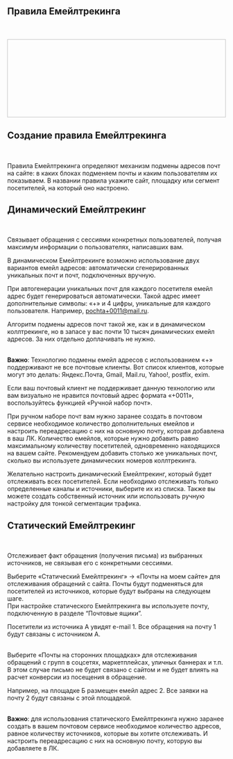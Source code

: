 ## Правила Емейлтрекинга
<br>
<br>
<IframeVideo src="https://www.youtube.com/embed/_4AkBVkwnnQ">
<img scr="https://github.com/Scadar/onboarding_md/blob/main/static/call-tracking-pkt-img3.png?raw=true" alt="" width="100%" height="180px"/> 
</IframeVideo>
<br>

## Создание правила Емейлтрекинга
<br>

Правила Емейлтрекинга определяют механизм подмены адресов почт на сайте: в каких блоках подменяем почты и каким пользователям их показываем.
В названии правила укажите сайт, площадку или сегмент посетителей, на который оно настроено.
<br>

## Динамический Емейлтрекинг
<br>

Связывает обращения с сессиями конкретных пользователей, получая максимум информации о пользователях, написавших вам.
<br>

В динамическом Емейлтрекинге возможно использование двух вариантов емейл адресов: автоматически сгенерированных уникальных почт и почт, подключенных вручную.
<br>

При автогенерации уникальных почт для каждого посетителя емейл адрес будет генерироваться автоматически. Такой адрес имеет дополнительные символы: «+» и 4 цифры, уникальные для каждого пользователя. Например, pochta+0011@mail.ru. 
<br>

<Alert>Алгоритм подмены адресов почт такой же, как и в динамическом коллтрекинге, но в запасе у вас почти 10 тысяч динамических емейл адресов. За них отдельно доплачивать не нужно.
<br></Alert><br>

**Важно**: Технологию подмены емейл адресов с использованием «+» поддерживают не все почтовые клиенты. Вот список клиентов, которые могут это делать: Яндекс.Почта, Gmail, Mail.ru, Yahoo!, postfix, exim.
<br>

Если ваш почтовый клиент не поддерживает данную технологию или вам визуально не нравится почтовый адрес формата «+0011», воспользуйтесь функцией «Ручной набор почт».
<br>

При ручном наборе почт вам нужно заранее создать в почтовом сервисе необходимое количество дополнительных емейлов и настроить переадресацию с них на основную почту, которая добавлена в ваш ЛК. Количество емейлов, которые нужно добавить равно максимальному количеству посетителей, одновременно находящихся на вашем сайте. Рекомендуем добавить столько же уникальных почт, сколько вы используете динамических номеров коллтрекинга.
<br>

Желательно настроить динамический Емейлтрекинг, который будет отслеживать всех посетителей. Если необходимо отслеживать только определенные каналы и источники, выберите их из списка. Также вы можете создать собственный источник или использовать ручную настройку для тонкой сегментации трафика.
<br>

## Статический Емейлтрекинг
<br>

Отслеживает факт обращения (получения письма) из выбранных источников, не связывая его с конкретными сессиями.
<br>

Выберите «Статический Емейлтрекинг» → «Почты на моем сайте» для отслеживания обращений с сайта. Почты будут подменяться для посетителей из источников, которые будут выбраны на следующем шаге. 
<br>
При настройке статического Емейлтрекинга вы используете почту, подключенную в разделе “Почтовые ящики”.
<br>

<Alert>Посетители из источника А увидят e-mail 1. Все обращения на почту 1 будут связаны с источником А.
<br></Alert><br>

Выберите «Почты на сторонних площадках» для отслеживания обращений с групп в соцсетях, маркетплейсах, уличных баннерах и т.п. В этом случае письмо не будет связано с сайтом и не будет влиять на расчет конверсии из посещения в обращение.
<br>

<Alert>Например, на площадке Б размещен емейл адрес 2. Все заявки на почту 2 будут связаны с этой площадкой.
<br></Alert><br>

**Важно**: для использования статического Емейлтрекинга нужно заранее создать в вашем почтовом сервисе необходимое количество адресов, равное количеству источников, которые вы хотите отслеживать. И настроить переадресацию с них на основную почту, которую вы добавляете в ЛК.
<br>
